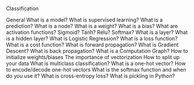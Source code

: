 Classification

General
What is a model?
What is supervised learning?
What is a prediction?
What is a node?
What is a weight?
What is a bias?
What are activation functions?
Sigmoid?
Tanh?
Relu?
Softmax?
What is a layer?
What is a hidden layer?
What is Logistic Regression?
What is a loss function?
What is a cost function?
What is forward propagation?
What is Gradient Descent?
What is back propagation?
What is a Computation Graph?
How to initialize weights/biases
The importance of vectorization
How to split up your data
What is multiclass classification?
What is a one-hot vector?
How to encode/decode one-hot vectors
What is the softmax function and when do you use it?
What is cross-entropy loss?
What is pickling in Python?
